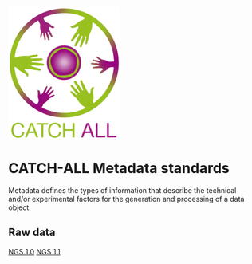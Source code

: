 ![](../images/logo.png)
# CATCH-ALL Metadata standards

Metadata defines the types of information that describe the technical and/or experimental factors for the generation and processing of a data object. 

## Raw data

[NGS 1.0](1.0/ngs_data.md)
[NGS 1.1](1.1/ngs_data.md)